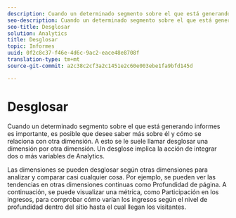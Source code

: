 ```yaml
---
description: Cuando un determinado segmento sobre el que está generando informes es importante, es posible que desee saber más sobre él y cómo se relaciona con otra dimensión. A esto se le suele llamar desglosar una dimensión por otra dimensión. Un desglose implica la acción de integrar dos o más variables de Analytics.
seo-description: Cuando un determinado segmento sobre el que está generando informes es importante, es posible que desee saber más sobre él y cómo se relaciona con otra dimensión. A esto se le suele llamar desglosar una dimensión por otra dimensión. Un desglose implica la acción de integrar dos o más variables de Analytics.
seo-title: Desglosar
solution: Analytics
title: Desglosar
topic: Informes
uuid: 0f2c8c37-f46e-4d6c-9ac2-eace48e8708f
translation-type: tm+mt
source-git-commit: a2c38c2cf3a2c1451e2c60e003ebe1fa9bfd145d

---
```



# Desglosar

Cuando un determinado segmento sobre el que está generando informes es importante, es posible que desee saber más sobre él y cómo se relaciona con otra dimensión. A esto se le suele llamar desglosar una dimensión por otra dimensión. Un desglose implica la acción de integrar dos o más variables de Analytics.

Las dimensiones se pueden desglosar según otras dimensiones para analizar y comparar casi cualquier cosa. Por ejemplo, se pueden ver las tendencias en otras dimensiones continuas como Profundidad de página. A continuación, se puede visualizar una métrica, como Participación en los ingresos, para comprobar cómo varían los ingresos según el nivel de profundidad dentro del sitio hasta el cual llegan los visitantes.
